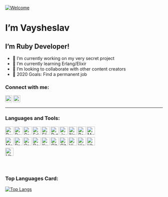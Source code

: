 
[![Welcome](https://cynthiasmithdeal.com/i/welcomeBLK.gif)](https://ruby-doc.org)

<h1> I’m Vaysheslav </h1>

## I’m Ruby Developer!
- 🔭 I’m currently working on my very secret project
- 🌱 I’m currently learning Erlang/Elixir
- 👯 I’m looking to collaborate with other content creators
- 🥅 2020 Goals: Find a permanent job

### Connect with me: 

<a href="mailto:str_token@mail.ru" ><img  alt="send email" width="22px" src="https://cdn.svgporn.com/logos/google-gmail.svg" /></a>
<a href="skype:kvstudent?call" ><img  alt="call skype" width="22px" src="https://cdn.svgporn.com/logos/skype.svg" /></a>
<br/>

---

### Languages and Tools:

[<img align="left" alt="Ruby" width="26px" src="https://cdn.svgporn.com/logos/ruby.svg" />](https://www.ruby-lang.org/en/)
[<img align="left" alt="Ruby on Rails" width="26px" src="https://cdn.svgporn.com/logos/rails.svg" />](https://rubyonrails.org/)
[<img align="left" alt="Grape" width="26px" src="http://www.ruby-grape.org/images/logo.png" />](http://www.ruby-grape.org/)
[<img align="left" alt="Erlang" width="26px" src="https://cdn.svgporn.com/logos/erlang.svg" />](https://www.erlang.org/)
[<img align="left" alt="Elixir" width="26px" src="https://www.vectorlogo.zone/logos/elixir-lang/elixir-lang-icon.svg" />](https://elixir-lang.org/)
[<img align="left" alt="Python" width="26px" src="https://cdn.svgporn.com/logos/python.svg" />](https://www.python.org/)
[<img align="left" alt="JavaScript" width="26px" src="https://cdn.svgporn.com/logos/javascript.svg" />](https://developer.mozilla.org/en-US/docs/Web/JavaScript)
[<img align="left" alt="Node" width="26px" src="https://cdn.svgporn.com/logos/nodejs-icon.svg" />](https://nodejs.org/en/)
[<img align="left" alt="React" width="26px" src="https://cdn.svgporn.com/logos/react.svg" />](https://reactjs.org/)
[<img align="left" alt="MySQL" width="26px" src="https://cdn.svgporn.com/logos/mysql.svg" />](https://dev.mysql.com/)
<br/>
<br/>
[<img align="left" alt="MongoDB" width="26px" src="https://cdn.svgporn.com/logos/mongodb.svg" />](https://www.mongodb.com/)
[<img align="left" alt="PostgeSQL" width="26px" src="https://cdn.svgporn.com/logos/postgresql.svg" />](https://www.postgresql.org/)
[<img align="left" alt="GraphQL" width="26px" src="https://cdn.svgporn.com/logos/graphql.svg" />](https://graphql.org/)
[<img align="left" alt="Docker" width="26px" src="https://cdn.svgporn.com/logos/docker-icon.svg" />](https://www.docker.com/)
[<img align="left" alt="Kubernetes" width="26px" src="https://cdn.svgporn.com/logos/kubernetes.svg" />](https://kubernetes.io/)
[<img align="left" alt="Git" width="26px" src="https://cdn.svgporn.com/logos/git-icon.svg" />](https://git-scm.com/)
[<img align="left" alt="GitHub" width="26px" src="https://cdn.svgporn.com/logos/github-icon.svg" />](https://github.com/)
[<img align="left" alt="Vim" width="26px" src="https://cdn.svgporn.com/logos/vim.svg" />](https://www.vim.org/)
[<img align="left" alt="Visual Studio Code" width="26px" src="https://cdn.svgporn.com/logos/visual-studio-code.svg" />](https://code.visualstudio.com/)
[<img align="left" alt="Ubuntu" width="26px" src="https://cdn.svgporn.com/logos/ubuntu.svg" />](https://ubuntu.com/)
<br/>
<br/>
[<img align="left" alt="Ubuntu" width="26px" src="https://cdn.svgporn.com/logos/elm.svg" />](https://elm-lang.org/)

<br/>
<br/>
<br/>

### Top Languages Card:

[![Top Langs](https://github-readme-stats.vercel.app/api/top-langs/?username=KVexcavator&layout=compact)](https://github.com/anuraghazra/github-readme-stats)
